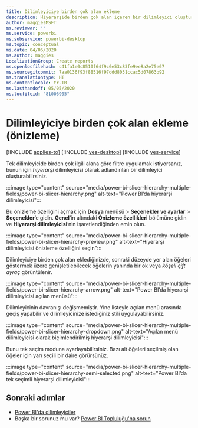 ```yaml
---
title: Dilimleyiciye birden çok alan ekleme
description: Hiyerarşide birden çok alan içeren bir dilimleyici oluşturmayı öğrenin.
author: maggiesMSFT
ms.reviewer: ''
ms.service: powerbi
ms.subservice: powerbi-desktop
ms.topic: conceptual
ms.date: 04/06/2020
ms.author: maggies
LocalizationGroup: Create reports
ms.openlocfilehash: c41fa1e0c8510f64f9c6e53c83fe9ee8a2e75e67
ms.sourcegitcommit: 7aa0136f93f88516f97ddd8031ccac5d07863b92
ms.translationtype: HT
ms.contentlocale: tr-TR
ms.lasthandoff: 05/05/2020
ms.locfileid: "81006905"
---
```

# <a name="add-multiple-fields-to-a-slicer-preview"></a>Dilimleyiciye birden çok alan ekleme (önizleme)

[!INCLUDE [applies-to](../includes/applies-to.md)] [!INCLUDE [yes-desktop](../includes/yes-desktop.md)] [!INCLUDE [yes-service](../includes/yes-service.md)]

Tek dilimleyicide birden çok ilgili alana göre filtre uygulamak istiyorsanız, bunun için *hiyerarşi* dilimleyicisi olarak adlandırılan bir dilimleyici oluşturabilirsiniz. 

:::image type="content" source="media/power-bi-slicer-hierarchy-multiple-fields/power-bi-slicer-hierarchy.png" alt-text="Power BI’da hiyerarşi dilimleyicisi":::

Bu önizleme özelliğini açmak için **Dosya** menüsü > **Seçenekler ve ayarlar** > **Seçenekler**’e gidin. **Genel**’in altındaki **Önizleme özellikleri** bölümüne gidin ve **Hiyerarşi dilimleyicisi**’nin işaretlendiğinden emin olun.

:::image type="content" source="media/power-bi-slicer-hierarchy-multiple-fields/power-bi-slicer-hierarchy-preview.png" alt-text="Hiyerarşi dilimleyicisi önizleme özelliğini seçin":::

Dilimleyiciye birden çok alan eklediğinizde, sonraki düzeyde yer alan öğeleri göstermek üzere genişletilebilecek öğelerin yanında bir ok veya *köşeli çift ayraç* görüntülenir.

:::image type="content" source="media/power-bi-slicer-hierarchy-multiple-fields/power-bi-slicer-hierarchy-arrow.png" alt-text="Power BI’da hiyerarşi dilimleyicisi açılan menüsü":::
 
Dilimleyicinin davranışı değişmemiştir. Yine listeyle açılan menü arasında geçiş yapabilir ve dilimleyicinize istediğiniz stili uygulayabilirsiniz.

:::image type="content" source="media/power-bi-slicer-hierarchy-multiple-fields/power-bi-slicer-hierarchy-dropdown.png" alt-text="Açılan menü dilimleyicisi olarak biçimlendirilmiş hiyerarşi dilimleyicisi":::
 
Bunu tek seçim moduna ayarlayabilirsiniz. Bazı alt öğeleri seçilmiş olan öğeler için yarı seçili bir daire görürsünüz.
 
:::image type="content" source="media/power-bi-slicer-hierarchy-multiple-fields/power-bi-slicer-hierarchy-semi-selected.png" alt-text="Power BI’da tek seçimli hiyerarşi dilimleyicisi":::

## <a name="next-steps"></a>Sonraki adımlar

- [Power BI'da dilimleyiciler](../visuals/power-bi-visualization-slicers.md)
- Başka bir sorunuz mu var? [Power BI Topluluğu'na sorun](https://community.powerbi.com/)
